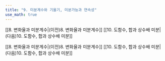 ```yaml
---
title: "9. 미분계수와 기울기, 미분가능과 연속성"
use_math: true
---
```

[[8. 변화율과 미분계수|(이전)8. 변화율과 미분계수]] [[10. 도함수, 합과 상수배 미분|(다음)10. 도함수, 합과 상수배 미분]]






[[8. 변화율과 미분계수|(이전)8. 변화율과 미분계수]] [[10. 도함수, 합과 상수배 미분|(다음)10. 도함수, 합과 상수배 미분]]